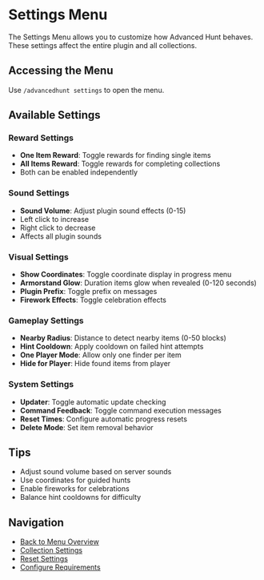 # Settings Menu

The Settings Menu allows you to customize how Advanced Hunt behaves. These settings affect the entire plugin and all collections.

## Accessing the Menu
Use `/advancedhunt settings` to open the menu.

## Available Settings

### Reward Settings
- **One Item Reward**: Toggle rewards for finding single items
- **All Items Reward**: Toggle rewards for completing collections
- Both can be enabled independently

### Sound Settings
- **Sound Volume**: Adjust plugin sound effects (0-15)
- Left click to increase
- Right click to decrease
- Affects all plugin sounds

### Visual Settings
- **Show Coordinates**: Toggle coordinate display in progress menu
- **Armorstand Glow**: Duration items glow when revealed (0-120 seconds)
- **Plugin Prefix**: Toggle prefix on messages
- **Firework Effects**: Toggle celebration effects

### Gameplay Settings
- **Nearby Radius**: Distance to detect nearby items (0-50 blocks)
- **Hint Cooldown**: Apply cooldown on failed hint attempts
- **One Player Mode**: Allow only one finder per item
- **Hide for Player**: Hide found items from player

### System Settings
- **Updater**: Toggle automatic update checking
- **Command Feedback**: Toggle command execution messages
- **Reset Times**: Configure automatic progress resets
- **Delete Mode**: Set item removal behavior

## Tips
- Adjust sound volume based on server sounds
- Use coordinates for guided hunts
- Enable fireworks for celebrations
- Balance hint cooldowns for difficulty

## Navigation
- [Back to Menu Overview](./index.md)
- [Collection Settings](./collection.md)
- [Reset Settings](./reset.md)
- [Configure Requirements](./requirements.md)
